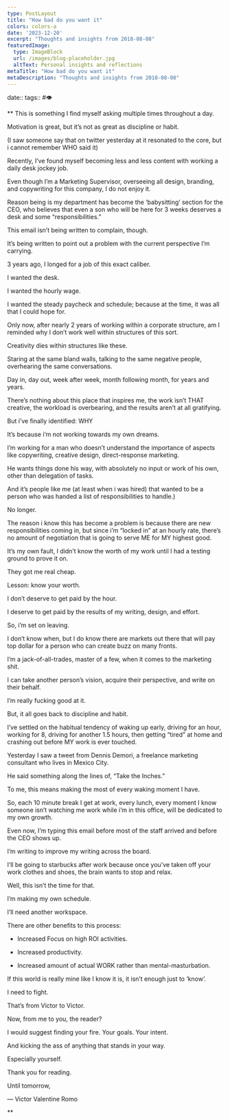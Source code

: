 ```yaml
---
type: PostLayout
title: "How bad do you want it"
colors: colors-a
date: '2023-12-20'
excerpt: "Thoughts and insights from 2018-08-08"
featuredImage:
  type: ImageBlock
  url: /images/blog-placeholder.jpg
  altText: Personal insights and reflections
metaTitle: "How bad do you want it"
metaDescription: "Thoughts and insights from 2018-08-08"
---
```

date:: 
tags:: #👁

**
This is something I find myself asking multiple times throughout a day.

Motivation is great, but it’s not as great as discipline or habit.

(I saw someone say that on twitter yesterday at it resonated to the core, but i cannot remember WHO said it)

Recently, I’ve found myself becoming less and less content with working a daily desk jockey job.

Even though I’m a Marketing Supervisor, overseeing all design, branding, and copywriting for this company, I do not enjoy it.

Reason being is my department has become the ‘babysitting’ section for the CEO, who believes that even a son who will be here for 3 weeks deserves a desk and some “responsibilities.”

This email isn’t being written to complain, though.

It’s being written to point out a problem with the current perspective I’m carrying.

3 years ago, I longed for a job of this exact caliber.

I wanted the desk.

I wanted the hourly wage.

I wanted the steady paycheck and schedule; because at the time, it was all that I could hope for.

Only now, after nearly 2 years of working within a corporate structure, am I reminded why I don’t work well within structures of this sort.

Creativity dies within structures like these.

Staring at the same bland walls, talking to the same negative people, overhearing the same conversations.

Day in, day out, week after week, month following month, for years and years.

There’s nothing about this place that inspires me, the work isn’t THAT creative, the workload is overbearing, and the results aren’t at all gratifying.

But i’ve finally identified: WHY

It’s because i’m not working towards my own dreams.

I’m working for a man who doesn’t understand the importance of aspects like copywriting, creative design, direct-response marketing.

He wants things done his way, with absolutely no input or work of his own, other than delegation of tasks.

And it’s people like me (at least when i was hired) that wanted to be a person who was handed a list of responsibilities to handle.)

No longer.

The reason i know this has become a problem is because there are new responsibilities coming in, but since i’m “locked in” at an hourly rate, there’s no amount of negotiation that is going to serve ME for MY highest good.

It’s my own fault, I didn’t know the worth of my work until I had a testing ground to prove it on.

They got me real cheap.

Lesson: know your worth.

I don’t deserve to get paid by the hour.

I deserve to get paid by the results of my writing, design, and effort.

So, i’m set on leaving.

I don’t know when, but I do know there are markets out there that will pay top dollar for a person who can create buzz on many fronts.

I’m a jack-of-all-trades, master of a few, when it comes to the marketing shit.

I can take another person’s vision, acquire their perspective, and write on their behalf.

I’m really fucking good at it.

But, it all goes back to discipline and habit.

I’ve settled on the habitual tendency of waking up early, driving for an hour, working for 8, driving for another 1.5 hours, then getting “tired” at home and crashing out before MY work is ever touched.

Yesterday I saw a tweet from Dennis Demori, a freelance marketing consultant who lives in Mexico City.

He said something along the lines of, “Take the Inches.”

To me, this means making the most of every waking moment I have.

So, each 10 minute break I get at work, every lunch, every moment I know someone isn’t watching me work while i’m in this office, will be dedicated to my own growth.

Even now, I’m typing this email before most of the staff arrived and before the CEO shows up.

I’m writing to improve my writing across the board.

I’ll be going to starbucks after work because once you’ve taken off your work clothes and shoes, the brain wants to stop and relax.

Well, this isn’t the time for that.

I’m making my own schedule.

I’ll need another workspace.

There are other benefits to this process:

-   Increased Focus on high ROI activities.

-   Increased productivity.

-   Increased amount of actual WORK rather than mental-masturbation.

If this world is really mine like I know it is, it isn’t enough just to ‘know’.

I need to fight.

That’s from Victor to Victor.

Now, from me to you, the reader?

I would suggest finding your fire. Your goals. Your intent.

And kicking the ass of anything that stands in your way.

Especially yourself.

Thank you for reading.

Until tomorrow,

— Victor Valentine Romo

**